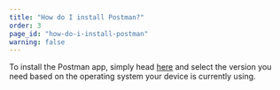 ```yaml
---
title: "How do I install Postman?"
order: 3
page_id: "how-do-i-install-postman"
warning: false
---
```

To install the Postman app, simply head [here](https://www.getpostman.com/apps) and select the version you need based on the operating system your device is currently using.
